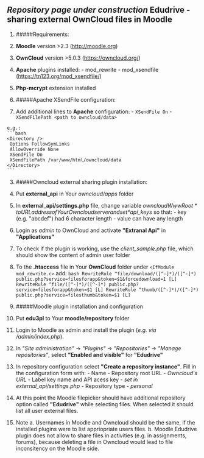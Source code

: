 *Repository page under construction*
Edudrive - sharing external OwnCloud files in Moodle
------

1. #####Requirements:
  1. **Moodle** version >2.3 (http://moodle.org)
  2. **OwnCloud** version >5.0.3 (https://owncloud.org/)
  3. **Apache** plugins installed:
    - mod_rewrite
    - mod_xsendfile (https://tn123.org/mod_xsendfile/) 
  4. **Php-mcrypt** extension installed
 
2. #####Apache XSendFile configuration:
  1. Add additional lines to **Apache** *<Directory />* configuration:
    - `XSendFile On`
    - `XSendFilePath <path to owncloud/data>`

    e.g.:
    ```bash
    <Directory />
     Options FollowSymLinks
     AllowOverride None
	 XSendFile On
     XSendFilePath /var/www/html/owncloud/data
    </Directory> 
    ```
	   
3. #####Owncloud external sharing plugin installation:
  1. Put **external_api** in Your *owncloud/apps* folder
  2. In **external_api/settings.php** file, change variable *$owncloudWwwRoot* to URL address of Your Owncloud server and set *$api_keys* so that:
    - key (e.g. "abcdef") had 6 character length
    - value can have any length
  3. Login as *admin* to OwnCloud and activate **"Extranal Api"** in **"Applications"**
  4. To check if the plugin is working, use the *client_sample.php* file, which should show the content of admin user folder
  5. To the **.htaccess** file in Your **OwnCloud** folder under `<IfModule mod_rewrite.c>` add:
    ```bash
	RewriteRule ^file/download/([^-]*)/([^-]*) public.php?service=filesforapp&token=$1&forcedownload=1 [L]
    RewriteRule ^file/([^-]*)/([^-]*) public.php?service=filesforapp&token=$1 [L]
    RewriteRule ^thumb/([^-]*)/([^-]*) public.php?service=filesthumb&token=$1 [L] 
	```

4. #####Moodle plugin installation and configuration
  1. Put **edu3pl** to Your **moodle/repository** folder
  2. Login to Moodle as admin and install the plugin (*e.g. via /admin/index.php*).
  3. In *"Site administration"* -> *"Plugins"* -> *"Repositories"* -> *"Manage repositories"*, select **"Enabled and visible"** for **"Edudrive"**
  4. In repository configuration select **"Create a repository instance"**. Fill in the configuration form with:
    - Name
    - Repository root URL - *Owncloud's URL*
    - Label key name and API acess key - *set in external_api/settings.php*
    - Repository type - *personal*
5. At this point the Moodle filepicker should have additional repository option called **"Edudrive"** while selecting files. When selected it should list all user external files.

5. Note
	a. Usernames in Moodle and Owncloud should be the same, if the installed plugins were to list appriopriate users files.
	b. Moodle Edudrive plugin does not allow to share files in activities (e.g. in assignments, forums), because deleting a file in Owncloud would lead to file inconsitency on the Moodle side.
